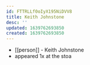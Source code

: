 ```yaml
---
id: FTTRLLf0oIyX195NiDVV8
title: Keith Johnstone
desc: ''
updated: 1639762693850
created: 1639762693850
---
```



- [[person]] - Keith Johnstone
- appeared 1x at the stoa
